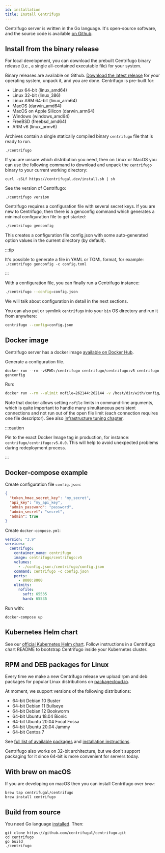 ```yaml
---
id: installation
title: Install Centrifugo
---
```


Centrifugo server is written in the Go language. It's open-source software, and the source code is available [on Github](https://github.com/centrifugal/centrifugo).

## Install from the binary release

For local development, you can download the prebuilt Centrifugo binary release (i.e., a single all-contained executable file) for your system.

Binary releases are available on Github. [Download the latest release](https://github.com/centrifugal/centrifugo/releases) for your operating system, unpack it, and you are done. Centrifugo is pre-built for:

* Linux 64-bit (linux_amd64)
* Linux 32-bit (linux_386)
* Linux ARM 64-bit (linux_arm64)
* MacOS (darwin_amd64)
* MacOS on Apple Silicon (darwin_arm64)
* Windows (windows_amd64)
* FreeBSD (freebsd_amd64)
* ARM v6 (linux_armv6)

Archives contain a single statically compiled binary `centrifugo` file that is ready to run.

```
./centrifugo
```

If you are unsure which distribution you need, then on Linux or MacOS you can use the following command to download and unpack the `centrifugo` binary to your current working directory:

```shell
curl -sSLf https://centrifugal.dev/install.sh | sh
```

See the version of Centrifugo:

```
./centrifugo version
```

Centrifugo requires a configuration file with several secret keys. If you are new to Centrifugo, then there is a genconfig command which generates a minimal configuration file to get started:

```bash
./centrifugo genconfig
```

This creates a configuration file config.json with some auto-generated option values in the current directory (by default).

:::tip

It's possible to generate a file in YAML or TOML format, for example: `./centrifugo genconfig -c config.toml`

:::

With a configuration file, you can finally run a Centrifugo instance:

```bash
./centrifugo --config=config.json
```

We will talk about configuration in detail in the next sections.

You can also put or symlink `centrifugo` into your `bin` OS directory and run it from anywhere:

```bash
centrifugo --config=config.json
```

## Docker image

Centrifugo server has a docker image [available on Docker Hub](https://hub.docker.com/r/centrifugo/centrifugo/).

Generate a configuration file.
```
docker run --rm -v$PWD:/centrifugo centrifugo/centrifugo:v5 centrifugo genconfig
```

Run:

```bash
docker run --rm --ulimit nofile=262144:262144 -v /host/dir/with/config/file:/centrifugo -p 8000:8000 centrifugo/centrifugo:v5 centrifugo -c config.json
```

Note that docker allows setting `nofile` limits in command-line arguments, which is quite important to handle many simultaneous persistent connections and not run out of the open file limit (each connection requires one file descriptor). See also [infrastructure tuning chapter](../server/infra_tuning.md).

:::caution

Pin to the exact Docker Image tag in production, for instance: `centrifugo/centrifugo:v5.0.0`. This will help to avoid unexpected problems during redeployment process.

:::

## Docker-compose example

Create configuration file `config.json`:

```json
{
  "token_hmac_secret_key": "my_secret",
  "api_key": "my_api_key",
  "admin_password": "password",
  "admin_secret": "secret",
  "admin": true
}
```

Create `docker-compose.yml`:

```yml
version: "3.9"
services:
  centrifugo:
    container_name: centrifugo
    image: centrifugo/centrifugo:v5
    volumes:
      - ./config.json:/centrifugo/config.json
    command: centrifugo -c config.json
    ports:
      - 8000:8000
    ulimits:
      nofile:
        soft: 65535
        hard: 65535
```

Run with:

```
docker-compose up
```

## Kubernetes Helm chart

See our [official Kubernetes Helm chart](https://github.com/centrifugal/helm-charts). Follow instructions in a Centrifugo chart README to bootstrap Centrifugo inside your Kubernetes cluster.

## RPM and DEB packages for Linux

Every time we make a new Centrifugo release we upload rpm and deb packages for popular Linux distributions on [packagecloud.io](https://packagecloud.io/FZambia/centrifugo).

At moment, we support versions of the following distributions:

* 64-bit Debian 10 Buster
* 64-bit Debian 11 Bullseye
* 64-bit Debian 12 Bookworm
* 64-bit Ubuntu 18.04 Bionic
* 64-bit Ubuntu 20.04 Focal Fossa
* 64-bit Ubuntu 20.04 Jammy
* 64-bit Centos 7

See [full list of available packages](https://packagecloud.io/FZambia/centrifugo) and [installation instructions](https://packagecloud.io/FZambia/centrifugo/install).

Centrifugo also works on 32-bit architecture, but we don't support packaging for it since 64-bit is more convenient for servers today.

## With brew on macOS

If you are developing on macOS then you can install Centrifugo over `brew`:

```
brew tap centrifugal/centrifugo
brew install centrifugo
```

## Build from source

You need Go language [installed](https://go.dev/doc/install). Then:

```
git clone https://github.com/centrifugal/centrifugo.git
cd centrifugo
go build
./centrifugo
```
